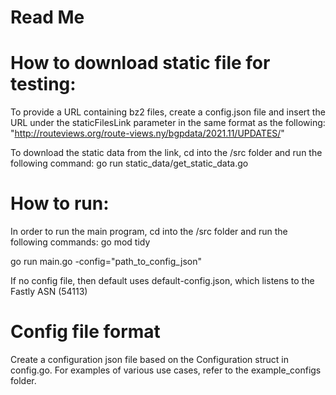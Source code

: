 # Read Me

# How to download static file for testing:
To provide a URL containing bz2 files, create a config.json file and insert the URL under the staticFilesLink parameter in the same format as the following: "http://routeviews.org/route-views.ny/bgpdata/2021.11/UPDATES/"

To download the static data from the link, cd into the /src folder and run the following command:
go run static_data/get_static_data.go

# How to run:
In order to run the main program, cd into the /src folder and run the following commands:
go mod tidy

go run main.go -config="path_to_config_json"

If no config file, then default uses default-config.json, which listens to the Fastly ASN (54113)

# Config file format
Create a configuration json file based on the Configuration struct in config.go. For examples of various use cases, refer to the example_configs folder. 